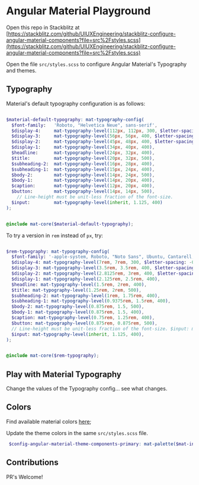 # Angular Material Playground

Open this repo in Stackblitz at [https://stackblitz.com/github/UIUXEngineering/stackblitz-configure-angular-material-components?file=src%2Fstyles.scss](https://stackblitz.com/github/UIUXEngineering/stackblitz-configure-angular-material-components?file=src%2Fstyles.scss)

Open the file `src/styles.scss` to configure Angular Material's Typography and themes.

## Typography

Material's default typography configuration is as follows:

```scss

$material-default-typography: mat-typography-config(
  $font-family:   'Roboto, "Helvetica Neue", sans-serif',
  $display-4:     mat-typography-level(112px, 112px, 300, $letter-spacing: -0.05em),
  $display-3:     mat-typography-level(56px, 56px, 400, $letter-spacing: -0.02em),
  $display-2:     mat-typography-level(45px, 48px, 400, $letter-spacing: -0.005em),
  $display-1:     mat-typography-level(34px, 40px, 400),
  $headline:      mat-typography-level(24px, 32px, 400),
  $title:         mat-typography-level(20px, 32px, 500),
  $subheading-2:  mat-typography-level(16px, 28px, 400),
  $subheading-1:  mat-typography-level(15px, 24px, 400),
  $body-2:        mat-typography-level(14px, 24px, 500),
  $body-1:        mat-typography-level(14px, 20px, 400),
  $caption:       mat-typography-level(12px, 20px, 400),
  $button:        mat-typography-level(14px, 14px, 500),
    // Line-height must be unit-less fraction of the font-size.
  $input:         mat-typography-level(inherit, 1.125, 400)
);


@include mat-core($material-default-typography);
```

To try a version in `rem` instead of `px`, try:

```scss

$rem-typography: mat-typography-config(
  $font-family: '-apple-system, Roboto, "Noto Sans", Ubuntu, Cantarell, "Helvetic Neue", sans-serif',
  $display-4: mat-typography-level(7rem, 7rem, 300, $letter-spacing: -0.05em),
  $display-3: mat-typography-level(3.5rem, 3.5rem, 400, $letter-spacing: -0.02em),
  $display-2: mat-typography-level(2.8125rem, 3rem, 400, $letter-spacing: -0.005em),
  $display-1: mat-typography-level(2.125rem, 2.5rem, 400),
  $headline: mat-typography-level(1.5rem, 2rem, 400),
  $title: mat-typography-level(1.25rem, 2rem, 500),
  $subheading-2: mat-typography-level(1rem, 1.75rem, 400),
  $subheading-1: mat-typography-level(0.9375rem, 1.5rem, 400),
  $body-2: mat-typography-level(0.875rem, 1.5, 500),
  $body-1: mat-typography-level(0.875rem, 1.5, 400),
  $caption: mat-typography-level(0.75rem, 1.25rem, 400),
  $button: mat-typography-level(0.875rem, 0.875rem, 500),
  // Line-height must be unit-less fraction of the font-size. $input: mat-typography-level(inherit, 1.125, 400),
  $input: mat-typography-level(inherit, 1.125, 400),
);


@include mat-core($rem-typography);

```

## Play with Material Typography

Change the values of the Typography config... see what changes.


## Colors

Find available material colors [here](https://github.com/angular/components/blob/master/src/material/core/theming/_palette.scss#L39);

Update the theme colors in the same `src/styles.scss` file.

```scss
 $config-angular-material-theme-components-primary: mat-palette($mat-indigo);
```

## Contributions
PR's Welcome!

